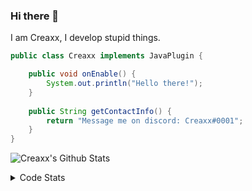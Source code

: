 ### Hi there 👋

I am Creaxx, I develop stupid things. 

```java
public class Creaxx implements JavaPlugin {

    public void onEnable() {
        System.out.println("Hello there!");
    }
    
    public String getContactInfo() {
        return "Message me on discord: Creaxx#0001";
    }
}
```

![Creaxx's Github Stats](https://github-readme-stats.vercel.app/api?username=CreaxxOG&show_icons=true&theme=dark&count_private=true)

<details>
  <summary>Code Stats</summary>

<!--START_SECTION:waka-->
![Code Time](http://img.shields.io/badge/Code%20Time-1%2C361%20hrs%2017%20mins-blue)

![Lines of code](https://img.shields.io/badge/From%20Hello%20World%20I%27ve%20Written-595.1%20thousand%20lines%20of%20code-blue)

**🐱 My GitHub Data** 

> 📦 66.4 kB Used in GitHub's Storage 
 > 
> 🏆 1,983 Contributions in the Year 2023
 > 
> 🚫 Not Opted to Hire
 > 
> 📜 4 Public Repositories 
 > 
> 🔑 2 Private Repositories 
 > 
**I'm a Night 🦉** 

```text
🌞 Morning                302 commits         ██░░░░░░░░░░░░░░░░░░░░░░░   06.81 % 
🌆 Daytime                1882 commits        ███████████░░░░░░░░░░░░░░   42.43 % 
🌃 Evening                2174 commits        ████████████░░░░░░░░░░░░░   49.01 % 
🌙 Night                  78 commits          ░░░░░░░░░░░░░░░░░░░░░░░░░   01.76 % 
```
📅 **I'm Most Productive on Saturday** 

```text
Monday                   553 commits         ███░░░░░░░░░░░░░░░░░░░░░░   12.47 % 
Tuesday                  616 commits         ███░░░░░░░░░░░░░░░░░░░░░░   13.89 % 
Wednesday                622 commits         ████░░░░░░░░░░░░░░░░░░░░░   14.02 % 
Thursday                 673 commits         ████░░░░░░░░░░░░░░░░░░░░░   15.17 % 
Friday                   409 commits         ██░░░░░░░░░░░░░░░░░░░░░░░   09.22 % 
Saturday                 796 commits         ████░░░░░░░░░░░░░░░░░░░░░   17.94 % 
Sunday                   767 commits         ████░░░░░░░░░░░░░░░░░░░░░   17.29 % 
```


📊 **This Week I Spent My Time On** 

```text
💬 Programming Languages: 
Java                     18 hrs              ███████████████████████░░   93.34 % 
XML                      33 mins             █░░░░░░░░░░░░░░░░░░░░░░░░   02.94 % 
Kotlin                   17 mins             ░░░░░░░░░░░░░░░░░░░░░░░░░   01.54 % 
GitIgnore file           15 mins             ░░░░░░░░░░░░░░░░░░░░░░░░░   01.36 % 
HTML                     7 mins              ░░░░░░░░░░░░░░░░░░░░░░░░░   00.66 % 

🔥 Editors: 
IntelliJ                 19 hrs 17 mins      █████████████████████████   100.00 % 
```

**I Mostly Code in Java** 

```text
Java                     56 repos            ███████████████████░░░░░░   75.68 % 
Kotlin                   10 repos            ███░░░░░░░░░░░░░░░░░░░░░░   13.51 % 
CSS                      2 repos             █░░░░░░░░░░░░░░░░░░░░░░░░   02.70 % 
JavaScript               2 repos             █░░░░░░░░░░░░░░░░░░░░░░░░   02.70 % 
EJS                      1 repo              ░░░░░░░░░░░░░░░░░░░░░░░░░   01.35 % 
```




 Last Updated on 23/06/2023 06:28:24 UTC
<!--END_SECTION:waka-->
</details>
